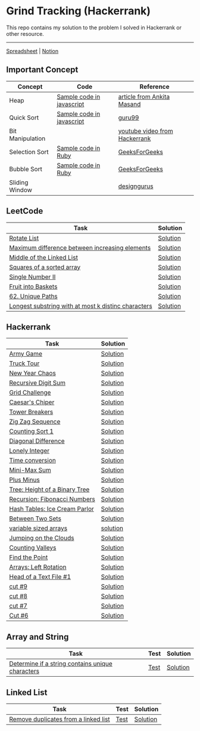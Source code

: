 # Grind Tracking (Hackerrank)

This repo contains my solution to the problem I solved in Hackerrank or other resource.

---
[Spreadsheet](https://docs.google.com/spreadsheets/d/19xEi527sSBgCk6AVEOg8zW4wTjqHFE9e0XB2gyDkn4k/edit?usp=sharing) | [Notion](https://luck-atom-384.notion.site/cd11ac99258348a7a9a19f719c8691ff?v=ba042803cdf0412d8a10e23fd239a3f5)

## Important Concept
Concept | Code | Reference
--------|------|----------
Heap|[Sample code in javascript](/important-concept/heap.js)|[article from Ankita Masand](https://blog.bitsrc.io/implementing-heaps-in-javascript-c3fbf1cb2e65)
Quick Sort|[Sample code in javascript](/important-concept/quick_sort.js)|[guru99](https://www.guru99.com/quicksort-in-javascript.html)
Bit Manipulation||[youtube video from Hackerrank](https://youtu.be/NLKQEOgBAnw)
Selection Sort|[Sample code in Ruby](/important-concept/selection_sort.rb)|[GeeksForGeeks](https://www.geeksforgeeks.org/selection-sort/)
Bubble Sort|[Sample code in Ruby](/important-concept/bubble_sort.rb)|[GeeksForGeeks](https://www.geeksforgeeks.org/bubble-sort/)
Sliding Window| |[designgurus](https://designgurus.org/path-player?courseid=grokking-the-coding-interview&unit=grokking-the-coding-interview_1627871350324_0Unit)

## LeetCode
Task | Solution
-----|---------
[Rotate List](https://leetcode.com/problems/rotate-list/)|[Solution](/Javascript/rotate_list.js)
[Maximum difference between increasing elements](https://leetcode.com/problems/maximum-difference-between-increasing-elements/)|[Solution](/Javascript/maximum_difference_between_increasing_element.js)
[Middle of the Linked List](https://leetcode.com/problems/middle-of-the-linked-list/)|[Solution](/Javascript/middle_of_the_linked_list.js)
[Squares of a sorted array](https://leetcode.com/problems/squares-of-a-sorted-array/)|[Solution](/Javascript/squares_a_sorted_array.js)
[Single Number II](https://leetcode.com/problems/single-number-ii/)|[Solution](/Javascript/two_single_number.js)
[Fruit into Baskets](https://leetcode.com/problems/fruit-into-baskets/)|[Solution](/Java/fruit_into_basket.java)
[62. Unique Paths](https://leetcode.com/problems/unique-paths/)|[Solution](/C++/unique_paths.cpp)
[Longest substring with at most k distinc characters](https://leetcode.com/problems/longest-substring-with-at-most-k-distinct-characters/)|[Solution](/Python/longest_substring_with_K_distinct.py)

## Hackerrank
Task | Solution
-----|---------
[Army Game](https://www.hackerrank.com/challenges/game-with-cells/problem)|[Solution](/Mathematics/army_game.js)
[Truck Tour](https://www.hackerrank.com/challenges/truck-tour/problem)|[Solution](/Javascript/truck_tour.js)
[New Year Chaos](https://www.hackerrank.com/challenges/one-week-preparation-kit-new-year-chaos)|[Solution](/Javascript/new_year_chaos.js)
[Recursive Digit Sum](https://www.hackerrank.com/challenges/one-week-preparation-kit-recursive-digit-sum)|[Solution](/Javascript/recursive_digit_sum.js)
[Grid Challenge](https://www.hackerrank.com/challenges/one-week-preparation-kit-grid-challenge)|[Solution](/Javascript/grid_challenge.js)
[Caesar's Chiper](https://www.hackerrank.com/challenges/one-week-preparation-kit-caesar-cipher-1)|[Solution](/interview-preparation-kit/caesar_chipper.cpp)
[Tower Breakers](https://www.hackerrank.com/challenges/one-week-preparation-kit-tower-breakers-1)|[Solution](/interview-preparation-kit/tower_breaker.cpp)
[Zig Zag Sequence](https://www.hackerrank.com/challenges/one-week-preparation-kit-zig-zag-sequence)|[Solution](/C++/zig_zag_sequence.cpp)
[Counting Sort 1](https://www.hackerrank.com/challenges/one-week-preparation-kit-countingsort1/)|[Solution](/C++/counting_sort1.cpp)
[Diagonal Difference](https://www.hackerrank.com/challenges/one-week-preparation-kit-diagonal-difference/problem)|[Solution](/C++/diagonal_difference.cpp)
[Lonely Integer](https://www.hackerrank.com/challenges/one-week-preparation-kit-lonely-integer/problem?h_l=interview&playlist_slugs%5B%5D=preparation-kits&playlist_slugs%5B%5D=one-week-preparation-kit&playlist_slugs%5B%5D=one-week-day-two)|[Solution](/C++/lonely_integer.cpp)
[Time conversion](https://www.hackerrank.com/challenges/one-week-preparation-kit-time-conversion/problem?h_l=interview&playlist_slugs%5B%5D=preparation-kits&playlist_slugs%5B%5D=one-week-preparation-kit&playlist_slugs%5B%5D=one-week-day-one)|[Solution](/Ruby/time_conversion.rb)
[Mini-Max Sum](https://www.hackerrank.com/challenges/one-week-preparation-kit-mini-max-sum/problem?h_l=interview&playlist_slugs%5B%5D=preparation-kits&playlist_slugs%5B%5D=one-week-preparation-kit&playlist_slugs%5B%5D=one-week-day-one)|[Solution](/Ruby/mini_max_sum.rb)
[Plus Minus](https://www.hackerrank.com/challenges/one-week-preparation-kit-plus-minus/problem?h_l=interview&playlist_slugs%5B%5D=preparation-kits&playlist_slugs%5B%5D=one-week-preparation-kit&playlist_slugs%5B%5D=one-week-day-one)|[Solution](/Ruby/plus_minus.rb)
[Tree: Height of a Binary Tree](https://www.hackerrank.com/challenges/tree-height-of-a-binary-tree/problem?h_l=interview&playlist_slugs%5B%5D=interview-preparation-kit&playlist_slugs%5B%5D=trees)|[Solution](/Java/height_of_binary_tree.java)
[Recursion: Fibonacci Numbers](https://www.hackerrank.com/challenges/ctci-fibonacci-numbers/problem?h_l=interview&playlist_slugs%5B%5D=interview-preparation-kit&playlist_slugs%5B%5D=recursion-backtracking)|[Solution](/Ruby/fibonacci.rb)
[Hash Tables: Ice Cream Parlor](https://www.hackerrank.com/challenges/ctci-ice-cream-parlor)|[Solution](/interview-preparation-kit/ice_cream_parlor.cpp)
[Between Two Sets](https://www.hackerrank.com/challenges/between-two-sets/problem)|[Solution](/ADS/between_two_set.cpp)
[variable sized arrays](https://www.hackerrank.com/challenges/variable-sized-arrays/problem)|[solution](/C++/variable_sized_arrays.cpp)
[Jumping on the Clouds](https://www.hackerrank.com/challenges/jumping-on-the-clouds)|[Solution](/C++/jumping_on_the_clouds.cpp)
[Counting Valleys](https://www.hackerrank.com/challenges/counting-valleys)|[Solution](/C++/counting_valleys.cpp)
[Find the Point](https://www.hackerrank.com/challenges/find-point?h_r=profile)|[Solution](/C++/find_the_point.cpp)
[Arrays: Left Rotation](https://www.hackerrank.com/challenges/ctci-array-left-rotation/problem)|[Solution](/Ruby/left_rotation.rb)
[Head of a Text File #1](https://www.hackerrank.com/challenges/text-processing-head-1/problem)|[Solution](/Linux-Shell/head1.sh)
[cut #9](https://www.hackerrank.com/challenges/text-processing-cut-9/problem)|[Solution](/Linux-Shell/cut9.sh)
[cut #8](https://www.hackerrank.com/challenges/text-processing-cut-8/problem)|[Solution](/Linux-Shell/cut8.sh)
[cut #7](https://www.hackerrank.com/challenges/text-processing-cut-7/problem)|[Solution](/Linux-Shell/cut7.sh)
[Cut #6](https://www.hackerrank.com/challenges/text-processing-cut-6/problem)|[Solution](/Linux-Shell/cut6.sh)

## Array and String
Task | Test | Solution
-----|------|---------
[Determine if a string contains unique characters](http://nbviewer.ipython.org/github/donnemartin/interactive-coding-challenges/blob/master/arrays_strings/unique_chars/unique_chars_challenge.ipynb)|[Test](/src/com/problem/solving/arrays/string/ChallengeOneTest.java)|[Solution](/src/com/problem/solving/arrays/string/ChallengeOne.java)

## Linked List
Task | Test | Solution
-----|------|---------
[Remove duplicates from a linked list](http://nbviewer.ipython.org/github/donnemartin/interactive-coding-challenges/blob/master/linked_lists/remove_duplicates/remove_duplicates_challenge.ipynb)|[Test](/src/com/problem/solving/linkedList/removeDuplicate/SolutionTest.java)|[Solution](/src/com/problem/solving/linkedList/removeDuplicate/Solution.java)
